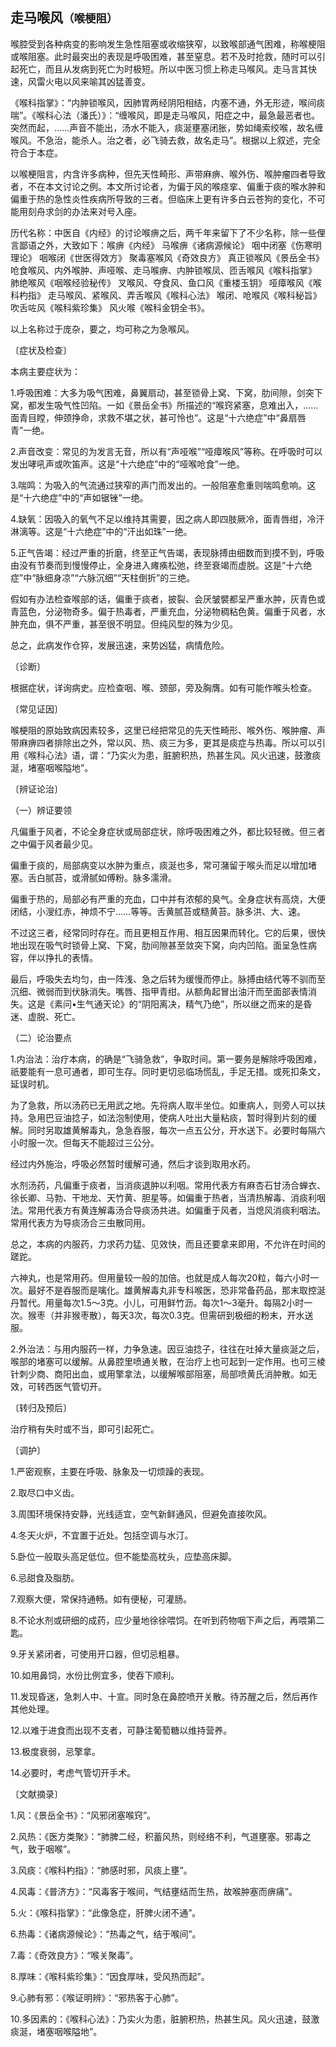 ## 走马喉风<small>（喉梗阻）</small>

喉腔受到各种病变的影响发生急性阻塞或收缩狭窄，以致喉部通气困难，称喉梗阻或喉阻塞。此时最突出的表现是呼吸困难，甚至窒息。若不及时抢救，随时可以引起死亡，而且从发病到死亡为时极短。所以中医习惯上称走马喉风。走马言其快速，风雷火电以风来喻其凶猛善变。

《喉科指掌》：“内肿锁喉风，因肺胃两经阴阳相结，内塞不通，外无形迹，喉间痰喘”。《喉科心法（潘氏）》：“缠喉风，即是走马喉风，阳症之中，最急最恶者也。突然而起，……声音不能出，汤水不能入，痰涎壅塞闭胀，势如绳索绞喉，故名缠喉风。不急治，能杀人。治之者，必飞骑去救，故名走马”。根据以上叙述，完全符合于本症。

以喉梗阻言，内含许多病种，但先天性畸形、声带麻痹、喉外伤、喉肿瘤四者导致者，不在本文讨论之例。本文所讨论者，为偏于风的喉痉挛、偏重于痰的喉水肿和偏重于热的急性炎性疾病所导致的三者。但临床上更有许多白云苍狗的变化，不可能用刻舟求剑的办法来对号入座。

历代名称：中医自《内经》的讨论喉痹之后，两千年来留下了不少名称，除一些俚言鄙语之外，大致如下：喉痹《内经》 马喉痹《诸病源候论》 咽中闭塞《伤寒明理论》 咽喉闭《世医得效方》 聚毒塞喉风《奇效良方》 真正锁喉风《景岳全书》 呛食喉风、内外喉肿、声哑喉、走马喉痹、内肿锁喉凤、匝舌喉风《喉科指掌》 肺绝喉风《咽喉经验秘传》 叉喉风、夺食风、鱼口风《重楼玉钥》 哑瘴喉风《喉科杓指》 走马喉风、紧喉风、弄舌喉风《喉科心法》 喉闭、呛喉风《喉科秘旨》 吹舌咗风《喉科紫珍集》 风火喉《喉科金钥全书》。

以上名称过于庞杂，要之，均可称之为急喉风。

〔症状及检查〕

本病主要症状为：

1.呼吸困难：大多为吸气困难，鼻翼扇动，甚至锁骨上窝、下窝，肋间隙，剑突下窝，都发生吸气性凹陷。一如《景岳全书》所描述的“喉窍紧塞，息难出入，……面青目瞠，伸颈挣命，求救不堪之状，甚可怜也”。这是“十六绝症”中“鼻扇唇青”一绝。

2.声音改变：常见的为发言无音，所以有“声哑喉”“哑瘴喉风”等称。在呼吸时可以发出哮吼声或吹笛声。这是“十六绝症”中的“哑喉呛食”一绝。

3.喘鸣：为吸入的气流通过狭窄的声门而发出的。一般阻塞愈重则喘鸣愈响。这是“十六绝症”中的“声如锯锉”一绝。

4.缺氧：因吸入的氧气不足以维持其需要，因之病人即四肢厥冷，面青唇绀，冷汗淋漓等。这是“十六绝症”中的“汗出如珠”一绝。

5.正气告竭：经过严重的折磨，终至正气告竭，表现脉搏由细数而到摸不到，呼吸由没有节奏而到慢慢停止，全身进入瘫痪松弛，终至衰竭而虚脱。这是“十六绝症”中“脉细身凉”“六脉沉细”“天柱倒折”的三绝。

假如有办法检查喉部的话，偏重于痰者，披裂、会厌皱襞都呈严重水肿，灰青色或青蓝色，分泌物奇多。偏于热毒者，严重充血，分泌物稠粘色黄。偏重于风者，水肿充血，俱不严重，甚至很不明显。但纯风型的殊为少见。

总之，此病发作仓猝，发展迅速，来势凶猛，病情危险。

〔诊断〕

根据症状，详询病史。应检查咽、喉、颈部，旁及胸膺。如有可能作喉头检查。

〔常见证因〕

喉梗阻的原始致病因素较多，这里已经把常见的先天性畸形、喉外伤、喉肿瘤、声带麻痹四者排除出之外，常以风、热、痰三为多，更其是痰症与热毒。所以可以引用《喉科心法》语，谓：“乃实火为患，脏腑积热，热甚生风。风火迅速，鼓激痰涎，堵塞咽喉隘地”。

〔辨证论治〕

（一）辨证要领

凡偏重于风者，不论全身症状或局部症状，除呼吸困难之外，都比较轻微。但三者之中偏于风者最少见。

偏重于痰的，局部病变以水肿为重点，痰涎也多，常可潴留于喉头而足以增加堵塞。舌白腻苔，或滑腻如傅粉。脉多濡滑。

偏重于热的，局部必有严重的充血，口中并有浓郁的臭气。全身症状有高烧，大便闭结，小溲红赤，神烦不宁……等等。舌黄腻苔或糙黄苔。脉多洪、大、速。

不过这三者，经常同时存在。而且更相互作用、相互因果而转化。它的后果，很快地出现在吸气时锁骨上窝、下窝，肋间隙甚至敛突下窝，向内凹陷。面呈急性病容，伴以挣扎的表情。

最后，呼吸失去均匀，由一阵浅、急之后转为缓慢而停止。脉搏由结代等不驯而至沉细、微弱而到伏脉消失。嘴唇、指甲青绀。从额角起冒出油汗而至面部表情消失。这是《素问•生气通天论》的“阴阳离决，精气乃绝”，所以继之而来的是昏迷、虚脱、死亡。

（二）论治要点

1.内治法：治疗本病，的确是“飞骑急救”，争取时间。第一要务是解除呼吸困难，祇要能有一息可通者，即可生存。同时更切忌临场慌乱，手足无措。或死扣条文，延误时机。

为了急救，所以汤药已无用武之地。先将病人取半坐位。如重病人，则旁人可以扶持。急用巴豆油捻子，如法泡制使用，使病人吐出大量粘痰，暂时得到片刻的缓解。同时另取雄黄解毒丸，急急吞服，每次一点五公分，开水送下。必要时每隔六小时服一次。但每天不能超过三公分。

经过内外施治，呼吸必然暂时缓解可通，然后才谈到取用水药。

水剂汤药，凡偏重于痰者，当消痰退肿以利咽。常用代表方有麻杏石甘汤合蝉衣、徐长卿、马勃、干地龙、天竹黄、胆星等。如偏重于热者，当清热解毒、消痰利咽法。常用代表方有黄连解毒汤合导痰汤共进。如偏重于风者，当熄风消痰利咽法。常用代表方为导痰汤合三虫散同用。

总之，本病的内服药，力求药力猛、见效快，而且还要拿来即用，不允许在时间的蹉跎。

六神丸，也是常用药。但用量较一般的加倍。也就是成人每次20粒，每六小时一次。最好不是吞服而是噙化。雄黄解毒丸非专科喉医，恐非常备药品，那末取控涎丹暂代。用量每次1.5〜3克。小儿，可用鲜竹沥。每次1〜3毫升。每隔2小时一次。猴枣（并非猴枣散），每天3次，每次0.3克。但需研到极细的粉末，开水送服。

2.外治法：与用内服药一样，力争急速。因豆油捻子，往往在吐掉大量痰涎之后，喉部的堵塞可以缓解。从鼻腔里喷通关散，在治疗上也可起到一定作用。也可三棱针刺少商、商阳出血，或用擎拿法，以缓解喉部阻塞，局部喷黄氏消肿散。如无效，可转西医气管切开。

〔转归及预后〕

治疗稍有失时或不当，即可引起死亡。

〔调护〕

1.严密观察，主要在呼吸、脉象及一切烦躁的表现。

2.取尽口中义齿。

3.周围环境保持安静，光线适宜，空气新鲜通风，但避免直接吹风。

4.冬天火炉，不宜置于近处。包括空调与水汀。

5.卧位一般取头高足低位。但不能垫高枕头，应垫高床脚。

6.忌甜食及脂肪。

7.观察大便，常保持通畅。如有便秘，可灌肠。

8.不论水剂或研细的成药，应少量地徐徐喂饲。在听到药物咽下声之后，再喂第二匙。

9.牙关紧闭者，可使用开口器，但切忌粗暴。

10.如用鼻饲，水份比例宜多，使吞下顺利。

11.发现昏迷，急刺人中、十宣。同时急在鼻腔喷开关散。待苏醒之后，然后再作其他处理。

12.以难于进食而出现不支者，可静注葡萄糖以维持营养。

13.极度衰弱，忌擎拿。

14.必要时，考虑气管切开手术。

〔文献摘录〕

1.风：《景岳全书》：“风邪闭塞喉窍”。

2.风热：《医方类聚》：“肺脾二经，积蓄风热，则经络不利，气道壅塞。邪毒之气，致于咽喉”。

3.风痰：《喉科杓指》：“肺感时邪，风痰上壅”。

4.风毒：《普济方》：“风毒客于喉间，气结壅结而生热，故喉肿塞而痹痛”。

5.火：《喉科指掌》：“此像急症，肝脾火闭不通”。

6.热毒：《诸病源候论》：“热毒之气，结于喉间”。

7.毒：《奇效良方》：“喉关聚毒”。

8.厚味：《喉科紫珍集》：“因食厚味，受风热而起”。

9.心肺有邪：《喉证明辨》：“邪热客于心肺”。

10.多因素的：《喉科心法》：乃实火为患，脏腑积热，热甚生风。风火迅速，鼓激痰涎，堵塞咽喉隘地”。
